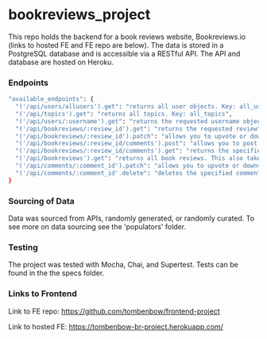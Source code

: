 # bookreviews_project
This repo holds the backend for a book reviews website, Bookreviews.io (links to hosted FE and FE repo are below). The data is stored in a PostgreSQL database and is accessible via a RESTful API. The API and database are hosted on Heroku.

  ### Endpoints
  ```bash 
  "available_endpoints": {
    "('/api/users/allusers').get": "returns all user objects. Key: all_users",
    "('/api/topics').get": "returns all topics. Key: all_topics",
    "('/api/users/:username').get": "returns the requested username object. Key: requested_user",
    "('/api/bookreviews/:review_id').get": "returns the requested review",
    "('/api/bookreviews/:review_id').patch": "allows you to upvote or downvote the review. Send object with vote key ('up'/'down')",
    "('/api/bookreviews/:review_id/comments').post": "allows you to post a new comment to the specified review",
    "('/api/bookreviews/:review_id/comments').get": "returns the specified reviews comments. This also takes sort_by and order as queries",
    "('/api/bookreviews').get": "returns all book reviews. This also takes sort_by, order, username, and topic as queries",
    "('/api/comments/:comment_id').patch": "allows you to upvote or downvote the specified comment. Send object with vote key ('up'/'down')",
    "('/api/comments/:comment_id'.delete": "deletes the specified comment. Must pass the comment owner's username in the req query under the key 'username'. If         comment is successfully deleted will return error message 204."
}
```

  ### Sourcing of Data
Data was sourced from APIs, randomly generated, or randomly curated. To see more on data sourcing see the 'populators' folder.

  ### Testing
The project was tested with Mocha, Chai, and Supertest.
Tests can be found in the the specs folder.

  ### Links to Frontend
Link to FE repo: https://github.com/tombenbow/frontend-project

Link to hosted FE: https://tombenbow-br-project.herokuapp.com/ 
